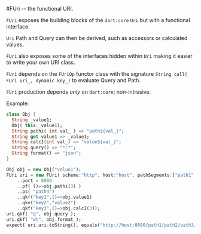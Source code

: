 #FUri -- the functional URI.

`FUri` exposes the building blocks of the `dart:core` `Uri` but with a functional interface.

`Uri` Path and Query can then be derived, such as accessors or calculated values.

`FUri` also exposes some of the interfaces hidden within `Uri` making it easier to write your own URI class.

`FUri` depends on the `FUriOp` functor class with the signature `String call( FUri uri_, dynamic key_)` to evaluate Query and Path.

`FUri` production depends _only_ on `dart:core`; non-intrusive.

Example:
```dart
class Obj {
  String _value1;
  Obj( this._value1);
  String pathi( int val_ ) => "path${val_}";
  String get value1 => _value1;
  String calcI(int val_) => "value${val_}";
  String query() => "*:*";
  String format() => "json";
}

Obj obj = new Obj("value1");
FUri uri = new FUri( scheme:"http", host:"host", pathSegments:["path1","path2"])
    ..port = 8080
    ..pf( ()=>obj.pathi(3) )
    ..ps( "path4")
    ..qkf("key1",()=>obj.value1)
    ..qkv("key2","value2")
    ..qkf("key3",()=>obj.calcI(3));
uri.qkf( "q", obj.query );
uri.qkf( "wt", obj.format );
expect( uri.uri.toString(), equals("http://host:8080/path1/path2/path3/path4?key1=value1&key2=value2&key3=value3&q=%2A%3A%2A&wt=json") );

```
